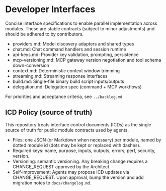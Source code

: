 # Developer Interfaces

Concise interface specifications to enable parallel implementation across modules. These are stable contracts (subject to minor adjustments) and should be adhered to by contributors.

- providers.md: Model discovery adapters and shared types
- chat.md: Chat command handlers and session runtime
- api-keys.md: Provider key validation, prompting, persistence
- mcp-versioning.md: MCP gateway version negotiation and tool schema down-conversion
- context.md: Deterministic context window trimming
- streaming.md: Streaming response interfaces
- build.md: Single-file binary build script inputs/outputs
- delegation.md: Delegation spec (command + MCP workflows)

For priorities and acceptance criteria, see `../backlog.md`.


## ICD Policy (source of truth)

This repository treats interface control documents (ICDs) as the single source of truth for public module contracts used by agents.

- Files: one JSON (or Markdown when necessary) per module, named by dotted module id (dots may be kept or replaced with dashes).
- Required keys: name, purpose, inputs, outputs, errors, perf, security, version.
- Versioning: semantic versioning. Any breaking change requires a CHANGE_REQUEST approved by the Architect.
- Self‑improvement: Agents may propose ICD updates via CHANGE_REQUEST. Upon approval, bump the version and add migration notes to `docs/changelog.md`.
